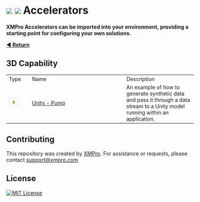 <!-- omit in toc -->
# ![](https://github.com/XMPro/_resources/blob/main/icons/accelerator_dark.png#gh-dark-mode-only) ![](https://github.com/XMPro/_resources/blob/main/icons/accelerator.png#gh-light-mode-only) Accelerators  

**XMPro Accelerators can be imported into your environment, providing a starting point for configuring your own solutions.**

[**◄ Return**](https://github.com/XMPro/Accelerators-Recipes-Blueprints)
<br />
## 3D Capability 
<table>
<tr><td width="48px"> Type </td> <td width="240px"> Name </td><td> Description </td></tr>
<tr><td><picture>
  <source media="(prefers-color-scheme: dark)" srcset="https://github.com/XMPro/Accelerators-Recipes-Blueprints/blob/master/Icons/accelerator_dark.png">
  <source media="(prefers-color-scheme: light)" srcset="https://github.com/XMPro/Accelerators-Recipes-Blueprints/blob/master/Icons/accelerator.png">
  <img alt="" src="./Icons/accelerator.png">
</picture>
</td>
<td><a href="https://github.com/XMPro/demonstrations/tree/main/Source/AI%20ML%20-%20ADT%20Predictive%20Maintenance">Unity - Pump</a></td>
<td>An example of how to generate synthetic data and pass it through a data stream to a Unity model running within an application.</td></tr>
</table>

## Contributing
This repository was created by <a href="https://xmpro.com/">XMPro</a>. For assistance or requests, please contact <a href="mailto:support@xmpro.com">support@xmpro.com</a>

## License
[![MIT License](https://img.shields.io/badge/License-MIT-green.svg)](https://choosealicense.com/licenses/mit/)
